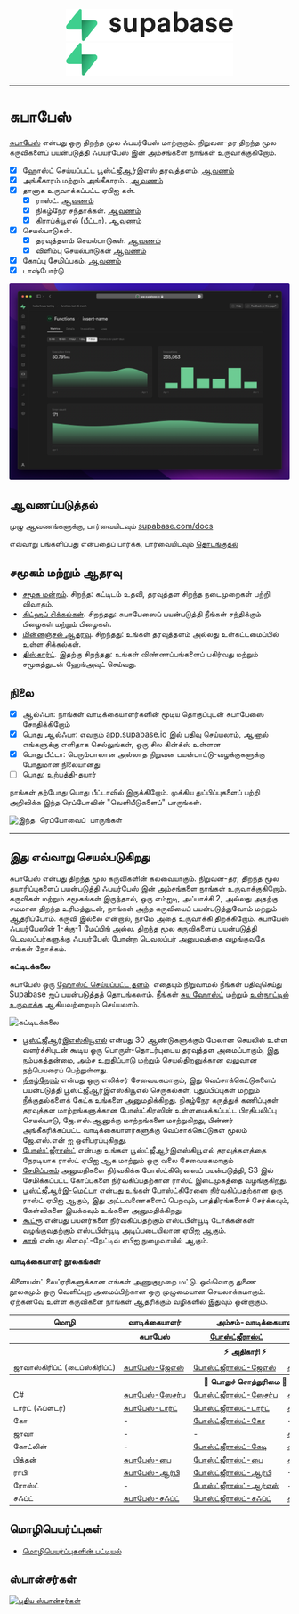 <p align="center">
<img width="300" src="https://raw.githubusercontent.com/supabase/supabase/master/apps/www/public/images/supabase-logo-wordmark--light.svg?sanitize=true#gh-light-mode-only">
<img width="300" src="https://raw.githubusercontent.com/supabase/supabase/master/apps/www/public/images/supabase-logo-wordmark--dark.svg?sanitize=true#gh-dark-mode-only">
</p>

---

# சுபாபேஸ்

[சுபாபேஸ்](https://supabase.com) என்பது ஒரு திறந்த மூல ஃபயர்பேஸ் மாற்றாகும். நிறுவன-தர திறந்த மூல கருவிகளைப் பயன்படுத்தி ஃபயர்பேஸ் இன் அம்சங்களை நாங்கள் உருவாக்குகிறோம்.

- [x] ஹோஸ்ட் செய்யப்பட்ட பூஸ்ட்ஜீஆர்இஎஸ் தரவுத்தளம். [ஆவணம்](https://supabase.com/docs/guides/database)
- [x] அங்கீகாரம் மற்றும் அங்கீகாரம்.. [ஆவணம்](https://supabase.com/docs/guides/auth)
- [x] தானாக உருவாக்கப்பட்ட ஏபிஐ கள்.
  - [x] ராஸ்ட். [ஆவணம்](https://supabase.com/docs/guides/api#rest-api)
  - [x] நிகழ்நேர சந்தாக்கள். [ஆவணம்](https://supabase.com/docs/guides/api#realtime-api)
  - [x] கிராப்க்யூஎல் (பீட்டா). [ஆவணம்](https://supabase.com/docs/guides/api#graphql-api)
- [x] செயல்பாடுகள்.
  - [x] தரவுத்தளம் செயல்பாடுகள். [ஆவணம்](https://supabase.com/docs/guides/database/functions)
  - [x] விளிம்பு செயல்பாடுகள் [ஆவணம்](https://supabase.com/docs/guides/functions)
- [x] கோப்பு சேமிப்பகம். [ஆவணம்](https://supabase.com/docs/guides/storage)
- [x] டாஷ்போர்டு

![Supabase Dashboard](https://raw.githubusercontent.com/supabase/supabase/master/apps/www/public/images/github/supabase-dashboard.png)

## ஆவணப்படுத்தல்

முழு ஆவணங்களுக்கு, பார்வையிடவும் [supabase.com/docs](https://supabase.com/docs)

எவ்வாறு பங்களிப்பது என்பதைப் பார்க்க, பார்வையிடவும் [தொடங்குதல்](./DEVELOPERS.md)

## சமூகம் மற்றும் ஆதரவு

- [சமூக மன்றம்](https://github.com/supabase/supabase/discussions). சிறந்த: கட்டிடம் உதவி, தரவுத்தள சிறந்த நடைமுறைகள் பற்றி விவாதம்.
- [கிட்ஹப் சிக்கல்கள்](https://github.com/supabase/supabase/issues). சிறந்தது: சுபாபேஸைப் பயன்படுத்தி நீங்கள் சந்திக்கும் பிழைகள் மற்றும் பிழைகள்.
- [மின்னஞ்சல் ஆதரவு](https://supabase.com/docs/support#business-support). சிறந்தது: உங்கள் தரவுத்தளம் அல்லது உள்கட்டமைப்பில் உள்ள சிக்கல்கள்.
- [திஸ்கார்ட்](https://discord.supabase.com). இதற்கு சிறந்தது: உங்கள் விண்ணப்பங்களைப் பகிர்வது மற்றும் சமூகத்துடன் ஹேங்அவுட் செய்வது.

## நிலை

- [x] ஆல்ஃபா: நாங்கள் வாடிக்கையாளர்களின் மூடிய தொகுப்புடன் சுபாபேஸை சோதிக்கிறோம்
- [x] பொது ஆல்ஃபா: எவரும் [app.supabase.io](https://app.supabase.io) இல் பதிவு செய்யலாம், ஆனால் எங்களுக்கு எளிதாக செல்லுங்கள், ஒரு சில கின்க்ஸ் உள்ளன
- [x] பொது பீட்டா: பெரும்பாலான அல்லாத நிறுவன பயன்பாட்டு-வழக்குகளுக்கு போதுமான நிலையானது
- [ ] பொது: உற்பத்தி-தயார்

நாங்கள் தற்போது பொது பீட்டாவில் இருக்கிறோம். முக்கிய துப்பிப்புகளைப் பற்றி அறிவிக்க இந்த ரெப்போவின் "வெளியீடுகளைப்" பாருங்கள்.

<kbd><img src="https://gitcdn.link/repo/supabase/supabase/master/web/static/watch-repo.gif" alt="இந்த ரெப்போவைப் பாருங்கள்"/></kbd>

---

## இது எவ்வாறு செயல்படுகிறது

சுபாபேஸ் என்பது திறந்த மூல கருவிகளின் கலவையாகும். நிறுவன-தர, திறந்த மூல தயாரிப்புகளைப் பயன்படுத்தி ஃபயர்பேஸ் இன் அம்சங்களை நாங்கள் உருவாக்குகிறோம். கருவிகள் மற்றும் சமூகங்கள் இருந்தால், ஒரு எம்ஐடி, அப்பாச்சி 2, அல்லது அதற்கு சமமான திறந்த உரிமத்துடன், நாங்கள் அந்த கருவியைப் பயன்படுத்துவோம் மற்றும் ஆதரிப்போம். கருவி இல்லை என்றால், நாமே அதை உருவாக்கி திறக்கிறோம். சுபாபேஸ் ஃபயர்பேஸின் 1-க்கு-1 மேப்பிங் அல்ல. திறந்த மூல கருவிகளைப் பயன்படுத்தி டெவலப்பர்களுக்கு ஃபயர்பேஸ் போன்ற டெவலப்பர் அனுபவத்தை வழங்குவதே எங்கள் நோக்கம்.

**கட்டிடக்கலை**

சுபாபேஸ் ஒரு [ஹோஸ்ட் செய்யப்பட்ட தளம்](https://app.supabase.io). எதையும் நிறுவாமல் நீங்கள் பதிவுசெய்து Supabase ஐப் பயன்படுத்தத் தொடங்கலாம்.
நீங்கள் [சுய ஹோஸ்ட்](https://supabase.com/docs/guides/hosting/overview) மற்றும் [உள்நாட்டில் உருவாக்க](https://supabase.com/docs/guides/local-development) ஆகியவற்றையும் செய்யலாம்.

![கட்டிடக்கலை](https://supabase.com/docs/assets/images/supabase-architecture-9050a7317e9ec7efb7807f5194122e48.png)

- [பூஸ்ட்ஜீஆர்இஎஸ்கியூஎல்](https://www.postgresql.org/) என்பது 30 ஆண்டுகளுக்கும் மேலான செயலில் உள்ள வளர்ச்சியுடன் கூடிய ஒரு பொருள்-தொடர்புடைய தரவுத்தள அமைப்பாகும், இது நம்பகத்தன்மை, அம்ச உறுதிப்பாடு மற்றும் செயல்திறனுக்கான வலுவான நற்பெயரைப் பெற்றுள்ளது.
- [நிகழ்நேரம்](https://github.com/supabase/realtime) என்பது ஒரு எலிக்சர் சேவையகமாகும், இது வெப்சாக்கெட்டுகளைப் பயன்படுத்தி பூஸ்ட்ஜீஆர்இஎஸ்கியூஎல் செருகல்கள், புதுப்பிப்புகள் மற்றும் நீக்குதல்களைக் கேட்க உங்களை அனுமதிக்கிறது. நிகழ்நேர கருத்துக் கணிப்புகள் தரவுத்தள மாற்றங்களுக்கான போஸ்ட்கிரஸின் உள்ளமைக்கப்பட்ட பிரதிபலிப்பு செயல்பாடு, ஜே.எஸ்.ஆனுக்கு மாற்றங்களை மாற்றுகிறது, பின்னர் அங்கீகரிக்கப்பட்ட வாடிக்கையாளர்களுக்கு வெப்சாக்கெட்டுகள் மூலம் ஜே.எஸ்.என் ஐ ஒளிபரப்புகிறது.
- [போஸ்ட்ஜீராஸ்ட்](http://postgrest.org/) என்பது உங்கள் பூஸ்ட்ஜீஆர்இஎஸ்கியூஎல் தரவுத்தளத்தை நேரடியாக ராஸ்ட் ஏபிஐ ஆக மாற்றும் ஒரு வலை சேவையகமாகும்
- [சேமிப்பகம்](https://github.com/supabase/storage-api) அனுமதிகளை நிர்வகிக்க போஸ்ட்கிரெஸைப் பயன்படுத்தி, S3 இல் சேமிக்கப்பட்ட கோப்புகளை நிர்வகிப்பதற்கான ராஸ்ட் இடைமுகத்தை வழங்குகிறது.
- [பூஸ்ட்ஜீஆர்இ-மெட்டா](https://github.com/supabase/postgres-meta) என்பது உங்கள் போஸ்ட்கிரேஸை நிர்வகிப்பதற்கான ஒரு ராஸ்ட் ஏபிஐ ஆகும், இது அட்டவணைகளைப் பெறவும், பாத்திரங்களைச் சேர்க்கவும், கேள்விகளை இயக்கவும் உங்களை அனுமதிக்கிறது.
- [கூட்ரூ](https://github.com/netlify/gotrue) என்பது பயனர்களை நிர்வகிப்பதற்கும் எஸ்டபிள்யூடி டோக்கன்கள் வழங்குவதற்கும் எஸ்டபிள்யூடி அடிப்படையிலான ஏபிஐ ஆகும்.
- [காங்](https://github.com/Kong/kong) என்பது கிளவுட்-நேட்டிவ் ஏபிஐ நுழைவாயில் ஆகும்.

#### வாடிக்கையாளர் நூலகங்கள்

கிளையன்ட் லைப்ரரிகளுக்கான எங்கள் அணுகுமுறை மட்டு. ஒவ்வொரு துணை நூலகமும் ஒரு வெளிப்புற அமைப்பிற்கான ஒரு முழுமையான செயலாக்கமாகும். ஏற்கனவே உள்ள கருவிகளை நாங்கள் ஆதரிக்கும் வழிகளில் இதுவும் ஒன்றாகும்.

<table style="table-layout:fixed; white-space: nowrap;">
  <tr>
    <th>மொழி</th>
    <th>வாடிக்கையாளர்</th>
    <th colspan="4">
அம்சம்-வாடிக்கையாளர் (சுபாபேஸ் கிளையண்டில் தொகுக்கப்பட்டுள்ளது)</th>
  </tr>
  <tr>
    <th></th>
    <th>சுபாபேஸ்</th>
    <th><a href="https://github.com/postgrest/postgrest" target="_blank" rel="noopener noreferrer">போஸ்ட்ஜீராஸ்ட்</a></th>
    <th><a href="https://github.com/supabase/gotrue" target="_blank" rel="noopener noreferrer">கூட்ரூ</a></th>
    <th><a href="https://github.com/supabase/realtime" target="_blank" rel="noopener noreferrer">நிகழ்நேரம்</a></th>
    <th><a href="https://github.com/supabase/storage-api" target="_blank" rel="noopener noreferrer">சேமிப்பு</a></th>
  </tr>
  <!-- TEMPLATE FOR NEW ROW -->
  <!-- START ROW
  <tr>
    <td>lang</td>
    <td><a href="https://github.com/supabase-community/supabase-lang" target="_blank" rel="noopener noreferrer">supabase-lang</a></td>
    <td><a href="https://github.com/supabase-community/postgrest-lang" target="_blank" rel="noopener noreferrer">postgrest-lang</a></td>
    <td><a href="https://github.com/supabase-community/gotrue-lang" target="_blank" rel="noopener noreferrer">gotrue-lang</a></td>
    <td><a href="https://github.com/supabase-community/realtime-lang" target="_blank" rel="noopener noreferrer">realtime-lang</a></td>
    <td><a href="https://github.com/supabase-community/storage-lang" target="_blank" rel="noopener noreferrer">storage-lang</a></td>
  </tr>
  END ROW -->
  <th colspan="6">⚡️ அதிகாரி ⚡️</th>
  <tr>
    <td>ஜாவாஸ்கிரிப்ட் (டைப்ஸ்கிரிப்ட்)</td>
    <td><a href="https://github.com/supabase/supabase-js" target="_blank" rel="noopener noreferrer">சுபாபேஸ்-ஜேஎஸ்</a></td>
    <td><a href="https://github.com/supabase/postgrest-js" target="_blank" rel="noopener noreferrer">போஸ்ட்ஜீராஸ்ட்-ஜேஎஸ்</a></td>
    <td><a href="https://github.com/supabase/gotrue-js" target="_blank" rel="noopener noreferrer">கூட்ரூ-ஜேஎஸ்</a></td>
    <td><a href="https://github.com/supabase/realtime-js" target="_blank" rel="noopener noreferrer">நிகழ்நேரம்-ஜேஎஸ்</a></td>
    <td><a href="https://github.com/supabase/storage-js" target="_blank" rel="noopener noreferrer">சேமிப்பு-ஜேஎஸ்</a></td>
  </tr>
  <th colspan="6">💚 பொதுச் சொத்துரிமை 💚</th>
  <tr>
    <td>C#</td>
    <td><a href="https://github.com/supabase-community/supabase-csharp" target="_blank" rel="noopener noreferrer">சுபாபேஸ்-ஸேசர்ப</a></td>
    <td><a href="https://github.com/supabase-community/postgrest-csharp" target="_blank" rel="noopener noreferrer">போஸ்ட்ஜீராஸ்ட்-ஸேசர்ப</a></td>
    <td><a href="https://github.com/supabase-community/gotrue-csharp" target="_blank" rel="noopener noreferrer">கூட்ரூ-ஸேசர்ப</a></td>
    <td><a href="https://github.com/supabase-community/realtime-csharp" target="_blank" rel="noopener noreferrer">நிகழ்நேரம்-ஸேசர்ப</a></td>
    <td><a href="https://github.com/supabase-community/storage-csharp" target="_blank" rel="noopener noreferrer">சேமிப்பு-ஸேசர்ப</a></td>
  </tr>
  <tr>
    <td>டார்ட் (ஃப்ளடர்)</td>
    <td><a href="https://github.com/supabase/supabase-dart" target="_blank" rel="noopener noreferrer">சுபாபேஸ்-டார்ட்</a></td>
    <td><a href="https://github.com/supabase/postgrest-dart" target="_blank" rel="noopener noreferrer">போஸ்ட்ஜீராஸ்ட்-டார்ட்</a></td>
    <td><a href="https://github.com/supabase/gotrue-dart" target="_blank" rel="noopener noreferrer">கூட்ரூ-டார்ட்</a></td>
    <td><a href="https://github.com/supabase/realtime-dart" target="_blank" rel="noopener noreferrer">நிகழ்நேரம்-டார்ட்</a></td>
    <td><a href="https://github.com/supabase/storage-dart" target="_blank" rel="noopener noreferrer">சேமிப்பு-டார்ட்</a></td>
  </tr>
  <tr>
    <td>கோ</td>
    <td>-</td>
    <td><a href="https://github.com/supabase-community/postgrest-go" target="_blank" rel="noopener noreferrer">போஸ்ட்ஜீராஸ்ட்-கோ</a></td>
    <td>-</td>
    <td>-</td>
    <td>-</td>
  </tr>
  <tr>
    <td>ஜாவா</td>
    <td>-</td>
    <td>-</td>
    <td><a href="https://github.com/supabase-community/gotrue-java" target="_blank" rel="noopener noreferrer">கூட்ரூ-ஜாவா</a></td>
    <td>-</td>
    <td>-</td>
  </tr>
  <tr>
    <td>கோட்லின்</td>
    <td>-</td>
    <td><a href="https://github.com/supabase-community/postgrest-kt" target="_blank" rel="noopener noreferrer">போஸ்ட்ஜீராஸ்ட்-கேடி</a></td>
    <td><a href="https://github.com/supabase-community/gotrue-kt" target="_blank" rel="noopener noreferrer">கூட்ரூ-கேடி</a></td>
    <td>-</td>
    <td>-</td>
  </tr>
  <tr>
    <td>பித்தன்</td>
    <td><a href="https://github.com/supabase-community/supabase-py" target="_blank" rel="noopener noreferrer">சுபாபேஸ்-பை</a></td>
    <td><a href="https://github.com/supabase-community/postgrest-py" target="_blank" rel="noopener noreferrer">போஸ்ட்ஜீராஸ்ட்-பை</a></td>
    <td><a href="https://github.com/supabase-community/gotrue-py" target="_blank" rel="noopener noreferrer">கூட்ரூ-பை</a></td>
    <td><a href="https://github.com/supabase-community/realtime-py" target="_blank" rel="noopener noreferrer">நிகழ்நேரம்-பை</a></td>
    <td>-</td>
  </tr>
  <tr>
    <td>ராபி</td>
    <td><a href="https://github.com/supabase-community/supabase-rb" target="_blank" rel="noopener noreferrer">சுபாபேஸ்-ஆர்பி</a></td>
    <td><a href="https://github.com/supabase-community/postgrest-rb" target="_blank" rel="noopener noreferrer">போஸ்ட்ஜீராஸ்ட்-ஆர்பி</a></td>
    <td>-</td>
    <td>-</td>
    <td>-</td>
  </tr>
  <tr>
    <td>ரோஸ்ட்</td>
    <td>-</td>
    <td><a href="https://github.com/supabase-community/postgrest-rs" target="_blank" rel="noopener noreferrer">போஸ்ட்ஜீராஸ்ட்-ஆர்எஸ்</a></td>
    <td>-</td>
    <td>-</td>
    <td>-</td>
  </tr>
  <tr>
    <td>சஃப்ட்</td>
    <td><a href="https://github.com/supabase-community/supabase-swift" target="_blank" rel="noopener noreferrer">சுபாபேஸ்-சஃப்ட்</a></td>
    <td><a href="https://github.com/supabase-community/postgrest-swift" target="_blank" rel="noopener noreferrer">போஸ்ட்ஜீராஸ்ட்-சஃப்ட்</a></td>
    <td><a href="https://github.com/supabase-community/gotrue-swift" target="_blank" rel="noopener noreferrer">கூட்ரூ-சஃப்ட்</a></td>
    <td><a href="https://github.com/supabase-community/realtime-swift" target="_blank" rel="noopener noreferrer">நிகழ்நேரம்-சஃப்ட்</a></td>
    <td><a href="https://github.com/supabase-community/storage-swift" target="_blank" rel="noopener noreferrer">சேமிப்பு-சஃப்ட்</a></td>
  </tr>
</table>

## மொழிபெயர்ப்புகள்

- [மொழிபெயர்ப்புகளின் பட்டியல்](/i18n/languages.md) <!--- Keep only this -->

## ஸ்பான்சர்கள்

[![புதிய ஸ்பான்சர்கள்](https://user-images.githubusercontent.com/10214025/90518111-e74bbb00-e198-11ea-8f88-c9e3c1aa4b5b.png)](https://github.com/sponsors/supabase)
